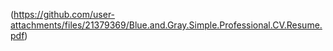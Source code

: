 (https://github.com/user-attachments/files/21379369/Blue.and.Gray.Simple.Professional.CV.Resume.pdf)
